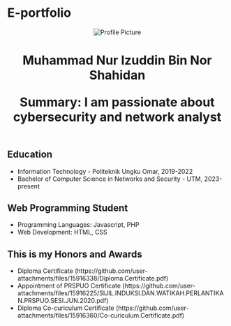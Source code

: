 # E-portfolio
<!DOCTYPE html>
<html lang="en">
<head>
	<meta charset="UTF-5">
	<meta name="viewport" content="width=device-width, initial-scale=1.0">
	<title> This is my E-Portfolio </title>
	<link rel="stylesheet" href="styles.css">
</head>
<body>
	<header>
		<img src="profile-picture.jpg", alt="Profile Picture">
		<h1> Muhammad Nur Izuddin Bin Nor Shahidan<h/h1>
		<p>Summary: I am passionate about cybersecurity and network analyst</p>
	</header>
	<section id="core">
	<h2>Education</h2>
	<ul>
		<li>Information Technology - Politeknik Ungku Omar, 2019-2022 </li>
		<li>Bachelor of Computer Science in Networks and Security - UTM, 2023-present </li>
	</ul>
	<h2>Web Programming Student</h2>
	<ul>
		<li>Programming Languages: Javascript, PHP</li>
		<li>Web Development: HTML, CSS</li>
	</ul> 
	</section>
	<section id="additional">
	<h2>This is my Honors and Awards</h2>
	<ul>
		<li> Diploma Certificate (https://github.com/user-attachments/files/15916338/Diploma.Certificate.pdf) </li>
  		<li> Appointment of PRSPUO Certificate  (https://github.com/user-attachments/files/15916225/SIJIL.INDUKSI.DAN.WATIKAH.PERLANTIKAN.PRSPUO.SESI.JUN.2020.pdf) </li> 
    		<li> Diploma Co-curiculum Certificate (https://github.com/user-attachments/files/15916360/Co-curiculum.Certificate.pdf) </li>
	 </section>
</body>
</html> 
